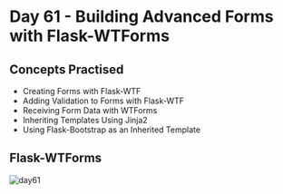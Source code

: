# Day 61 - Building Advanced Forms with Flask-WTForms
## Concepts Practised
- Creating Forms with Flask-WTF
- Adding Validation to Forms with Flask-WTF
- Receiving Form Data with WTForms
- Inheriting Templates Using Jinja2
- Using Flask-Bootstrap as an Inherited Template
## Flask-WTForms
![day61](https://user-images.githubusercontent.com/98851253/161357129-4b692c13-a2b2-43ad-a63d-021ee7a301d2.gif)
